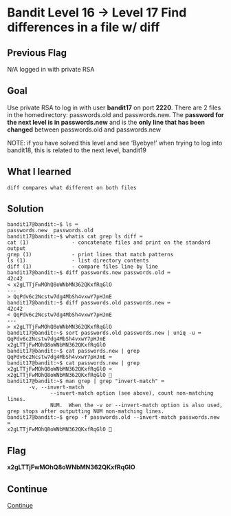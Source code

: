 # Bandit Level 16 → Level 17 Find differences in a file w/ diff

## Previous Flag
N/A logged in with private RSA

## Goal
Use private RSA to log in with user <b>bandit17</b> on port <b>2220</b>.  There are 2 files in the homedirectory: passwords.old and passwords.new. The <b>password for the next level is in passwords.new</b> and is the <b>only line that has been changed</b> between passwords.old and passwords.new

NOTE: if you have solved this level and see ‘Byebye!’ when trying to log into bandit18, this is related to the next level, bandit19

## What I learned
```
diff compares what different on both files
```

## Solution
```
bandit17@bandit:~$ ls ⌨️
passwords.new  passwords.old
bandit17@bandit:~$ whatis cat grep ls diff ⌨️
cat (1)              - concatenate files and print on the standard output
grep (1)             - print lines that match patterns
ls (1)               - list directory contents
diff (1)             - compare files line by line
bandit17@bandit:~$ diff passwords.new passwords.old ⌨️
42c42
< x2gLTTjFwMOhQ8oWNbMN362QKxfRqGlO
---
> QqPdv6c2Ncstw7dg4MbSh4vxwY7pHJmE
bandit17@bandit:~$ diff passwords.old passwords.new ⌨️
42c42
< QqPdv6c2Ncstw7dg4MbSh4vxwY7pHJmE
---
> x2gLTTjFwMOhQ8oWNbMN362QKxfRqGlO
bandit17@bandit:~$ sort passwords.old passwords.new | uniq -u ⌨️
QqPdv6c2Ncstw7dg4MbSh4vxwY7pHJmE
x2gLTTjFwMOhQ8oWNbMN362QKxfRqGlO
bandit17@bandit:~$ cat passwords.new | grep QqPdv6c2Ncstw7dg4MbSh4vxwY7pHJmE ⌨️
bandit17@bandit:~$ cat passwords.new | grep x2gLTTjFwMOhQ8oWNbMN362QKxfRqGlO ⌨️
x2gLTTjFwMOhQ8oWNbMN362QKxfRqGlO 🔐
bandit17@bandit:~$ man grep | grep "invert-match" ⌨️
       -v, --invert-match
              --invert-match option (see above), count non-matching lines.
              NUM.  When the -v or --invert-match option is also used, grep stops after outputting NUM non-matching lines.
bandit17@bandit:~$ grep -f passwords.old --invert-match passwords.new ⌨️
x2gLTTjFwMOhQ8oWNbMN362QKxfRqGlO 🔐
```

## Flag
<b>x2gLTTjFwMOhQ8oWNbMN362QKxfRqGlO</b>

## Continue
[Continue](/overthewire/Bandit1718.md)